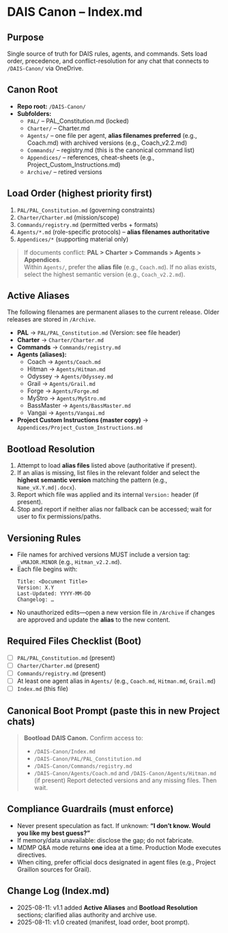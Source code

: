 # DAIS Canon – Index.md

## Purpose
Single source of truth for DAIS rules, agents, and commands. Sets load order, precedence, and conflict-resolution for any chat that connects to `/DAIS-Canon/` via OneDrive.

## Canon Root
- **Repo root:** `/DAIS-Canon/`
- **Subfolders:**
  - `PAL/` – PAL_Constitution.md (locked)
  - `Charter/` – Charter.md
  - `Agents/` – one file per agent, **alias filenames preferred** (e.g., Coach.md) with archived versions (e.g., Coach_v2.2.md)
  - `Commands/` – registry.md (this is the canonical command list)
  - `Appendices/` – references, cheat-sheets (e.g., Project_Custom_Instructions.md)
  - `Archive/` – retired versions

## Load Order (highest priority first)
1. `PAL/PAL_Constitution.md` (governing constraints)
2. `Charter/Charter.md` (mission/scope)
3. `Commands/registry.md` (permitted verbs + formats)
4. `Agents/*.md` (role-specific protocols) – **alias filenames authoritative**
5. `Appendices/*` (supporting material only)

> If documents conflict: **PAL > Charter > Commands > Agents > Appendices**.  
> Within `Agents/`, prefer the **alias file** (e.g., `Coach.md`). If no alias exists, select the highest semantic version (e.g., `Coach_v2.2.md`).

## Active Aliases
The following filenames are permanent aliases to the current release. Older releases are stored in `/Archive`.

- **PAL** → `PAL/PAL_Constitution.md` (Version: see file header)
- **Charter** → `Charter/Charter.md`
- **Commands** → `Commands/registry.md`
- **Agents (aliases):**
  - Coach → `Agents/Coach.md`
  - Hitman → `Agents/Hitman.md`
  - Odyssey → `Agents/Odyssey.md`
  - Grail → `Agents/Grail.md`
  - Forge → `Agents/Forge.md`
  - MyStro → `Agents/MyStro.md`
  - BassMaster → `Agents/BassMaster.md`
  - Vangai → `Agents/Vangai.md`
- **Project Custom Instructions (master copy)** → `Appendices/Project_Custom_Instructions.md`

## Bootload Resolution
1. Attempt to load **alias files** listed above (authoritative if present).
2. If an alias is missing, list files in the relevant folder and select the **highest semantic version** matching the pattern (e.g., `Name_vX.Y.md|.docx`).  
3. Report which file was applied and its internal `Version:` header (if present).
4. Stop and report if neither alias nor fallback can be accessed; wait for user to fix permissions/paths.

## Versioning Rules
- File names for archived versions MUST include a version tag: `_vMAJOR.MINOR` (e.g., `Hitman_v2.2.md`).
- Each file begins with:
  ```
  Title: <Document Title>
  Version: X.Y
  Last-Updated: YYYY-MM-DD
  Changelog: …
  ```
- No unauthorized edits—open a new version file in `/Archive` if changes are approved and update the **alias** to the new content.

## Required Files Checklist (Boot)
- [ ] `PAL/PAL_Constitution.md` (present)
- [ ] `Charter/Charter.md` (present)
- [ ] `Commands/registry.md` (present)
- [ ] At least one agent alias in `Agents/` (e.g., `Coach.md`, `Hitman.md`, `Grail.md`)
- [ ] `Index.md` (this file)

## Canonical Boot Prompt (paste this in new Project chats)
> **Bootload DAIS Canon.** Confirm access to:
> - `/DAIS-Canon/Index.md`
> - `/DAIS-Canon/PAL/PAL_Constitution.md`
> - `/DAIS-Canon/Commands/registry.md`
> - `/DAIS-Canon/Agents/Coach.md` and `/DAIS-Canon/Agents/Hitman.md` (if present)
> Report detected versions and any missing files. Then wait.

## Compliance Guardrails (must enforce)
- Never present speculation as fact. If unknown: **“I don’t know. Would you like my best guess?”**
- If memory/data unavailable: disclose the gap; do not fabricate.
- MDMP Q&A mode returns **one** idea at a time. Production Mode executes directives.
- When citing, prefer official docs designated in agent files (e.g., Project Graillon sources for Grail).

## Change Log (Index.md)
- 2025-08-11: v1.1 added **Active Aliases** and **Bootload Resolution** sections; clarified alias authority and archive use.
- 2025-08-11: v1.0 created (manifest, load order, boot prompt).
